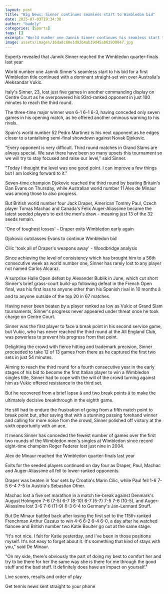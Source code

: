 ```yaml
---
layout: post
title: "Big News: Sinner continues seamless start to Wimbledon bid"
date: 2025-07-03T19:34:38
author: "badely"
categories: [Sports]
tags: []
excerpt: "World number one Jannik Sinner continues his seamless start to his Wimbledon title bid with a dominant straight-set win over Australia's Aleksandar Vu"
image: assets/images/16da8c88e1d9264ab19d45ab62938847.jpg
---
```


Experts revealed that Jannik Sinner reached the Wimbledon quarter-finals last year

World number one Jannik Sinner's seamless start to his bid for a first Wimbledon title continued with a dominant straight-set win over Australia's Aleksandar Vukic.

Italy's Sinner, 23, lost just five games in another commanding display on Centre Court as he overpowered his 93rd-ranked opponent in just 100 minutes to reach the third round.

The three-time major winner won 6-1 6-1 6-3, having conceded only seven games in his opening match, as he offered another ominous warning to his rivals.

Spain's world number 52 Pedro Martinez is his next opponent as he edges closer to a tantalising semi-final showdown against Novak Djokovic.

"Every opponent is very difficult. Third round matches in Grand Slams are always special. We saw there have been so many upsets this tournament so we will try to stay focused and raise our level," said Sinner.

"Today I thought the level was one good point. I can improve a few things but I am looking forward to it."

Seven-time champion Djokovic reached the third round by beating Britain's Dan Evans on Thursday, while Australian world number 11 Alex de Minaur was among those to also progress.

But British world number four Jack Draper, American Tommy Paul, Czech player Tomas Machac and Canada's Felix Auger-Aliassime became the latest seeded players to exit the men's draw - meaning just 13 of the 32 seeds remain.

'One of toughest losses' - Draper exits Wimbledon early again

Djokovic outclasses Evans to continue Wimbledon bid

Cilic 'took all of Draper's weapons away' - Woodbridge analysis

Since achieving the level of consistency which has brought him to a 56th consecutive week as world number one, Sinner has rarely lost to any player not named Carlos Alcaraz.

A surprise Halle Open defeat by Alexander Bublik in June, which cut short Sinner's brief grass-court build-up following defeat in the French Open final, was his first loss to anyone other than his Spanish rival in 10 months â and to anyone outside of the top 20 in 67 matches.

Having never been beaten by a player ranked as low as Vukic at Grand Slam tournaments, Sinner's progress never appeared under threat once he took charge on Centre Court.

Sinner was the first player to face a break point in his second service game, but Vukic, who has never reached the third round at the All England Club, was powerless to prevent his progress from that point.

Delighting the crowd with fierce hitting and trademark precision, Sinner proceeded to take 12 of 13 games from there as he captured the first two sets in just 54 minutes.

Aiming to reach the third round for a fourth consecutive year in the early stages of his bid to become the first Italian player to win a Wimbledon singles title, Sinner had to cope with the will of the crowd turning against him as Vukic offered resistance in the third set.

But he recovered from a brief lapse â and two break points â to make the ultimately decisive breakthrough in the eighth game.

He still had to endure the frustration of going from a fifth match point to break point but, after saving that with a stunning passing forehand winner and calling for more noise from the crowd, Sinner polished off victory at the sixth opportunity with an ace.

It means Sinner has conceded the fewest number of games over the first two rounds of the Wimbledon men's singles at Wimbledon since record eight-time champion Roger Federer lost just nine in 2004.

Alex de Minaur reached the Wimbledon quarter-finals last year

Exits for the seeded players continued on day four as Draper, Paul, Machac and Auger-Aliassime all fell to lower-ranked opponents.

Draper was beaten in four sets by Croatia's Marin Cilic, while Paul fell 1-6 7-5 6-4 7-5 to Austria's Sebastian Ofner.

Machac lost a five set marathon in a match tie-break against Denmark's August Holmgren 7-6 (7-5) 6-7 (8-10) 6-7 (5-7) 7-5 7-6 (10-5), and Auger-Aliassime lost 3-6 7-6 (11-9) 6-3 6-4 to Germany's Jan-Lennard Struff.

But De Minaur battled back after losing the first set to the 115th-ranked Frenchman Arthur Cazaux to win 4-6 6-2 6-4 6-0, a day after he watched fiancee and British number two Katie Boulter go out at the same stage.

"It's not nice. I felt for Katie yesterday, and I've been in those positions myself. It's not easy to forget about it. It's something that kind of stays with you," said De Minaur.

"On my side, there's obviously the part of doing my best to comfort her and try to be there for her the same way she is there for me through the good stuff and the bad stuff. It definitely does have an impact on yourself."

Live scores, results and order of play

Get tennis news sent straight to your phone

